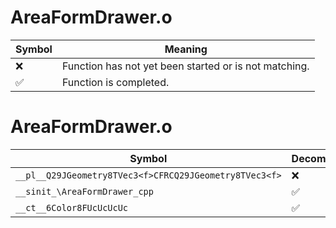 # AreaFormDrawer.o
| Symbol | Meaning 
| ------------- | ------------- 
| :x: | Function has not yet been started or is not matching. 
| :white_check_mark: | Function is completed. 


# AreaFormDrawer.o
| Symbol | Decompiled? |
| ------------- | ------------- |
| `__pl__Q29JGeometry8TVec3<f>CFRCQ29JGeometry8TVec3<f>` | :x: |
| `__sinit_\AreaFormDrawer_cpp` | :white_check_mark: |
| `__ct__6Color8FUcUcUcUc` | :white_check_mark: |
